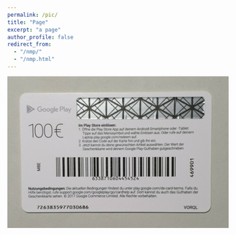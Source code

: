 ```yaml
---
permalink: /pic/
title: "Page"
excerpt: "a page"
author_profile: false
redirect_from: 
  - "/nmp/"
  - "/nmp.html"
---
```


<img src="images/pic.jpg">
